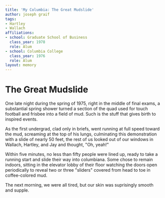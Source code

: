 ```yaml
---
title: 'My Columbia: The Great Mudslide'
author: joseph graif
tags:
- Hartley
- Wallach
affiliations:
- school: Graduate School of Business
  class_year: 1978
  role: Alum
- school: Columbia College
  class_year: 1976
  role: Alum
layout: memory
---
```


# The Great Mudslide

One late night during the spring of 1975, right in the middle of final exams, a substantial spring shower turned a section of the quad used for touch football and frisbee into a field of mud. Such is the stuff that gives birth to inspired events.

As the first undergrad, clad only in briefs, went running at full speed toward the mud, screaming at the top of his lungs, culminating this demonstration with a slide of nearly 50 feet, the rest of us looked out of our windows in Wallach, Hartley, and Jay and thought, "Oh, yeah!"

Within five minutes, no less than fifty people were lined up, ready to take a running start and slide their way into columbiana. Some chose to remain indoors, sitting in the elevator lobby of their floor watching the doors open periodically to reveal two or three "sliders" covered from head to toe in coffee-colored mud.

The next morning, we were all tired, but our skin was suprisingly smooth and supple.
